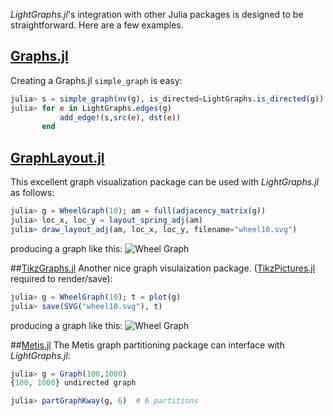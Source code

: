 *LightGraphs.jl*'s integration with other Julia packages is designed to be straightforward. Here are a few examples.

## [Graphs.jl](http://github.com/JuliaLang/Graphs.jl)
Creating a Graphs.jl `simple_graph` is easy:
```julia
julia> s = simple_graph(nv(g), is_directed=LightGraphs.is_directed(g))
julia> for e in LightGraphs.edges(g)
           add_edge!(s,src(e), dst(e))
       end
```

## [GraphLayout.jl](https://github.com/IainNZ/GraphLayout.jl)
This excellent graph visualization package can be used with *LightGraphs.jl*
as follows:

```julia
julia> g = WheelGraph(10); am = full(adjacency_matrix(g))
julia> loc_x, loc_y = layout_spring_adj(am)
julia> draw_layout_adj(am, loc_x, loc_y, filename="wheel10.svg")
```
producing a graph like this:
![Wheel Graph](https://cloud.githubusercontent.com/assets/941359/8960521/35582c1e-35c5-11e5-82d7-cd641dff424c.png)

##[TikzGraphs.jl](https://github.com/sisl/TikzGraphs.jl)
Another nice graph visulaization package. ([TikzPictures.jl](https://github.com/sisl/TikzPictures.jl)
required to render/save):
```julia
julia> g = WheelGraph(10); t = plot(g)
julia> save(SVG("wheel10.svg"), t)
```
producing a graph like this:
![Wheel Graph](https://cloud.githubusercontent.com/assets/941359/8960499/17f703c0-35c5-11e5-935e-044be51bc531.png)

##[Metis.jl](https://github.com/JuliaSparse/Metis.jl)
The Metis graph partitioning package can interface with *LightGraphs.jl*:

```julia
julia> g = Graph(100,1000)
{100, 1000} undirected graph

julia> partGraphKway(g, 6)  # 6 partitions
```